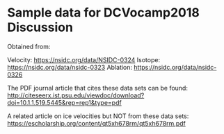 # Sample data for DCVocamp2018 Discussion

Obtained from:

Velocity:
https://nsidc.org/data/NSIDC-0324
Isotope:
https://nsidc.org/data/nsidc-0323
Ablation:
https://nsidc.org/data/nsidc-0326

The PDF journal article that cites these data sets can be found:
http://citeseerx.ist.psu.edu/viewdoc/download?doi=10.1.1.519.5445&rep=rep1&type=pdf

A related article on ice velocities but NOT from these data sets:
https://escholarship.org/content/qt5xh678rm/qt5xh678rm.pdf

